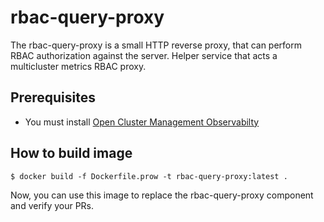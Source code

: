 # rbac-query-proxy

The rbac-query-proxy is a small HTTP reverse proxy, that can perform RBAC authorization against the server. Helper service that acts a multicluster metrics RBAC proxy.

## Prerequisites

- You must install [Open Cluster Management Observabilty](https://github.com/open-cluster-management/multicluster-observability-operator)

## How to build image

```
$ docker build -f Dockerfile.prow -t rbac-query-proxy:latest .
```

Now, you can use this image to replace the rbac-query-proxy component and verify your PRs.

